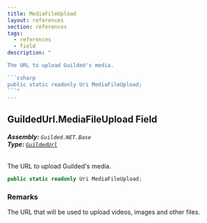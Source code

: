 ```yaml
---
title: MediaFileUpload
layout: references
section: references
tags:
  - references
  - field
description: "

The URL to upload Guilded's media.

```csharp
public static readonly Uri MediaFileUpload;
```"
---
```


## GuildedUrl.MediaFileUpload Field
###### **Assembly:** `Guilded.NET.Base`<br/>**Type:** [`GuildedUrl`](GuildedUrl 'Guilded.NET.Base.GuildedUrl')

The URL to upload Guilded's media.

```csharp
public static readonly Uri MediaFileUpload;
```

### Remarks
  
The URL that will be used to upload videos, images and other files.